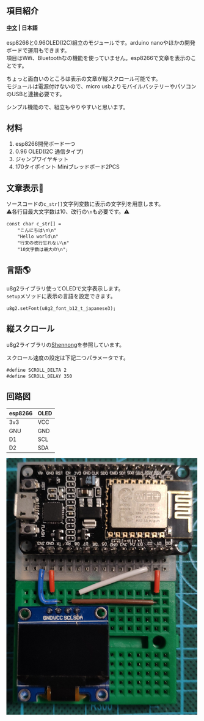 項目紹介
-------
#### [中文](https://github.com/hanchengxu/message-card)  | 日本語

esp8266と0.96OLED(I2C)組立のモジュールです。arduino nanoやほかの開発ボードで運用もできます。  
項目はWifi、Bluetoothなの機能を使っていません。esp8266で文章を表示のことです。

ちょっと面白いのところは表示の文章が縦スクロール可能です。  
モジュールは電源付けないので、micro usbよりモバイルバッテリーやパソコンのUSBと連接必要です。

シンプル機能ので、組立もやりやすいと思います。


## 材料
1. esp8266開発ボード一つ
2. 0.96 OLED(I2C 通信タイプ)
3. ジャンプワイヤキット
4. 170タイポイント Miniブレッドボード2PCS

## 文章表示📃
ソースコードの`c_str[]`文字列変数に表示の文字列を用意します。  
⚠️各行目最大文字数は10、改行の`\n`も必要です。⚠️
```
const char c_str[] = 
    "こんにちは\n\n"
    "Hello world\n"
    "行末の改行忘れない\n"
    "10文字数は最大の\n";
```
## 言語🌎
u8g2ライブラリ使ってOLEDで文字表示します。  
`setup`メソッドに表示の言語を設定できます。
```
u8g2.setFont(u8g2_font_b12_t_japanese3);
```

## 縦スクロール
u8g2ライブラリの[Shennong](https://github.com/olikraus/u8g2/blob/master/sys/arduino/u8g2_full_buffer/Shennong/Shennong.ino)を参照しています。

スクロール速度の設定は下記二つパラメータです。
```
#define SCROLL_DELTA 2
#define SCROLL_DELAY 350
```
## 回路図

| esp8266 | OLED |
----|---- 
| 3v3 | VCC |
| GNU | GND |
| D1 | SCL |
| D2 | SDA |  
<img src="https://github.com/hanchengxu/message-card/blob/main/3c10c88870aa0de9324506aeea43fad.jpg" width="500px" alt="" align=center />  

